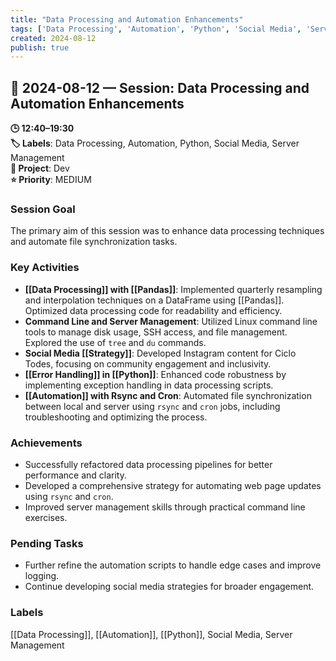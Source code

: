 ```yaml
---
title: "Data Processing and Automation Enhancements"
tags: ['Data Processing', 'Automation', 'Python', 'Social Media', 'Server Management']
created: 2024-08-12
publish: true
---
```


## 📅 2024-08-12 — Session: Data Processing and Automation Enhancements

**🕒 12:40–19:30**  
**🏷️ Labels**: Data Processing, Automation, Python, Social Media, Server Management  
**📂 Project**: Dev  
**⭐ Priority**: MEDIUM  


### Session Goal
The primary aim of this session was to enhance data processing techniques and automate file synchronization tasks.

### Key Activities
- **[[Data Processing]] with [[Pandas]]**: Implemented quarterly resampling and interpolation techniques on a DataFrame using [[Pandas]]. Optimized data processing code for readability and efficiency.
- **Command Line and Server Management**: Utilized Linux command line tools to manage disk usage, SSH access, and file management. Explored the use of `tree` and `du` commands.
- **Social Media [[Strategy]]**: Developed Instagram content for Ciclo Todes, focusing on community engagement and inclusivity.
- **[[Error Handling]] in [[Python]]**: Enhanced code robustness by implementing exception handling in data processing scripts.
- **[[Automation]] with Rsync and Cron**: Automated file synchronization between local and server using `rsync` and `cron` jobs, including troubleshooting and optimizing the process.

### Achievements
- Successfully refactored data processing pipelines for better performance and clarity.
- Developed a comprehensive strategy for automating web page updates using `rsync` and `cron`.
- Improved server management skills through practical command line exercises.

### Pending Tasks
- Further refine the automation scripts to handle edge cases and improve logging.
- Continue developing social media strategies for broader engagement.

### Labels
[[Data Processing]], [[Automation]], [[Python]], Social Media, Server Management
